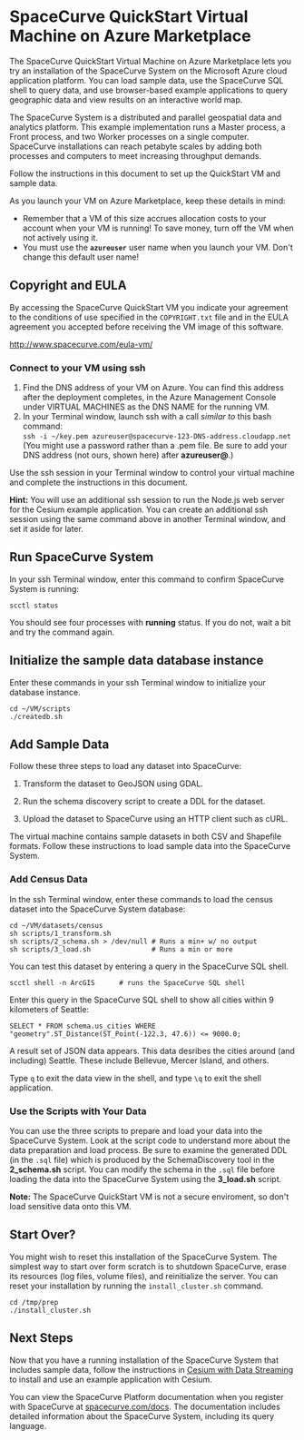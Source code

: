 SpaceCurve QuickStart Virtual Machine on Azure Marketplace
==================================================

The SpaceCurve QuickStart Virtual Machine on Azure Marketplace lets you try an installation of the
SpaceCurve System on the Microsoft Azure cloud application platform. 
You can load sample data, use the SpaceCurve SQL shell to
query data, and use browser-based example applications to query geographic data
and view results on an interactive world map.

The SpaceCurve System is a distributed and parallel geospatial data and
analytics platform. This example implementation runs a Master process, a Front
process, and two Worker processes on a single computer. SpaceCurve installations
can reach petabyte scales by adding both processes and computers to meet
increasing throughput demands.

Follow the instructions in this document to set up the QuickStart VM and sample
data.

As you launch your VM on Azure Marketplace, keep these details in mind:
 * Remember that a VM of this size accrues allocation costs to your account when your VM is running! To save money, turn off the VM when not actively using it.
 * You must use the **`azureuser`** user name when you launch your VM. Don't change this default user name!


Copyright and EULA
--------------------

By accessing the SpaceCurve QuickStart VM you indicate your agreement to the
conditions of use specified in the `COPYRIGHT.txt` file and in the EULA
agreement you accepted before receiving the VM image of this software. 

http://www.spacecurve.com/eula-vm/


### Connect to your VM using ssh

1. Find the DNS address of your VM on Azure. You can find this address after the deployment completes, in the Azure Management Console under VIRTUAL MACHINES as the DNS NAME for the running VM.
2. In your Terminal window, launch ssh with a call *similar to* this bash command:  
    `ssh -i ~/key.pem azureuser@spacecurve-123-DNS-address.cloudapp.net`  
    (You might use a password rather than a .pem file. Be sure to add your DNS address (not ours, shown here) after **azureuser@**.)

Use the ssh session in your Terminal window to control your virtual machine and complete the instructions in this document.

**Hint:** You will use an additional ssh session to run the Node.js web server for the Cesium example application. You can create an additional ssh session using the same command above in another Terminal window, and set it aside for later.

Run SpaceCurve System
---------

In your ssh Terminal window, enter this command to confirm SpaceCurve System is running:

`scctl status`

You should see four processes with **running** status. If you do not, wait a bit and try the command again.


Initialize the sample data database instance
---------

Enter these commands in your ssh Terminal window to initialize your database instance.

~~~~~~~~~~~~~~~~~~~~~~~~~~~~~~~~~~~~~~~~~~~~~~~~~~~~~~~~~~~~~~~~~~~~~~~~~~~~~~~~
cd ~/VM/scripts
./createdb.sh
~~~~~~~~~~~~~~~~~~~~~~~~~~~~~~~~~~~~~~~~~~~~~~~~~~~~~~~~~~~~~~~~~~~~~~~~~~~~~~~~



Add Sample Data
---------------

Follow these three steps to load any dataset into SpaceCurve:

1.  Transform the dataset to GeoJSON using GDAL.

2.  Run the schema discovery script to create a DDL for the dataset.

3.  Upload the dataset to SpaceCurve using an HTTP client such as cURL.

The virtual machine contains sample datasets in both CSV and Shapefile
formats. Follow these instructions to load sample data
into the SpaceCurve System.

### Add Census Data

In the ssh Terminal window, enter these commands to load the census dataset into the
SpaceCurve System database:

~~~~~~~~~~~~~~~~~~~~~~~~~~~~~~~~~~~~~~~~~~~~~~~~~~~~~~~~~~~~~~~~~~~~~~~~~~~~~~~~
cd ~/VM/datasets/census
sh scripts/1_transform.sh
sh scripts/2_schema.sh > /dev/null # Runs a min+ w/ no output
sh scripts/3_load.sh               # Runs a min or more
~~~~~~~~~~~~~~~~~~~~~~~~~~~~~~~~~~~~~~~~~~~~~~~~~~~~~~~~~~~~~~~~~~~~~~~~~~~~~~~~

You can test this dataset by entering a query in the SpaceCurve SQL shell.

~~~~~~~~~~~~~~~~~~~~~~~~~~~~~~~~~~~~~~~~~~~~~~~~~~~~~~~~~~~~~~~~~~~~~~~~~~~~~~~~
scctl shell -n ArcGIS      # runs the SpaceCurve SQL shell
~~~~~~~~~~~~~~~~~~~~~~~~~~~~~~~~~~~~~~~~~~~~~~~~~~~~~~~~~~~~~~~~~~~~~~~~~~~~~~~~

Enter this query in the SpaceCurve SQL shell to show all cities within 9
kilometers of Seattle:

~~~~~~~~~~~~~~~~~~~~~~~~~~~~~~~~~~~~~~~~~~~~~~~~~~~~~~~~~~~~~~~~~~~~~~~~~~~~~~~~
SELECT * FROM schema.us_cities WHERE "geometry".ST_Distance(ST_Point(-122.3, 47.6)) <= 9000.0;
~~~~~~~~~~~~~~~~~~~~~~~~~~~~~~~~~~~~~~~~~~~~~~~~~~~~~~~~~~~~~~~~~~~~~~~~~~~~~~~~

A result set of JSON data appears. This data desribes the cities around (and
including) Seattle. These include Bellevue, Mercer Island, and others.

Type `q` to exit the data view in the shell, and type `\q` to exit the shell
application.

### Use the Scripts with Your Data

You can use the three scripts to prepare and load your data into the SpaceCurve
System. Look at the script code to understand more about the data preparation
and load process. Be sure to examine the generated DDL (in the `.sql` file)
which is produced by the SchemaDiscovery tool in the **2\_schema.sh** script.
You can modify the schema in the `.sql` file before loading the data into the
SpaceCurve System using the **3\_load.sh** script.

**Note:** The SpaceCurve QuickStart VM is not a secure enviroment, so don't load sensitive data onto this VM.

Start Over?
-----------

You might wish to reset this installation of the SpaceCurve System. The simplest
way to start over form scratch is to shutdown SpaceCurve, erase its resources
(log files, volume files), and reinitialize the server. You can reset your installation
by running the `install_cluster.sh` command.

    cd /tmp/prep
    ./install_cluster.sh

Next Steps
----------

Now that you have a running installation of the SpaceCurve System that includes
sample data, follow the instructions in [Cesium with Data Streaming][2] to install and use an example application with Cesium.

You can view the SpaceCurve Platform documentation when you register with SpaceCurve at [spacecurve.com/docs](http://www.spacecurve.com/docs). The documentation includes detailed
information about the SpaceCurve System, including its query language.


[2]: <cesium.md>
